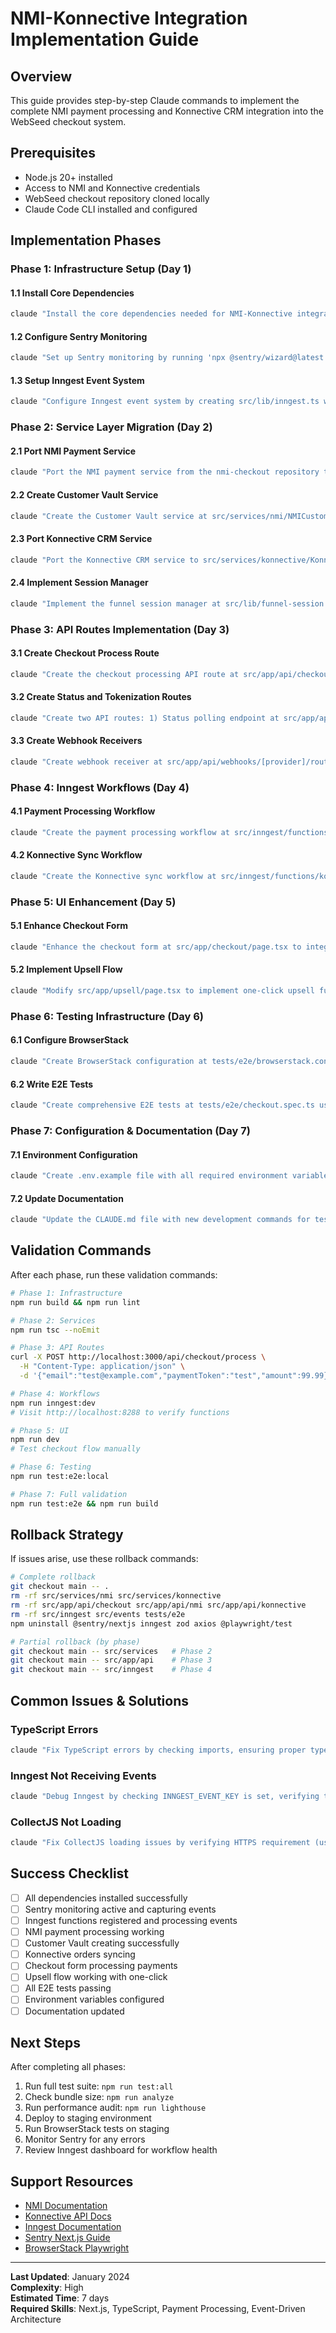 # NMI-Konnective Integration Implementation Guide

## Overview
This guide provides step-by-step Claude commands to implement the complete NMI payment processing and Konnective CRM integration into the WebSeed checkout system.

## Prerequisites
- Node.js 20+ installed
- Access to NMI and Konnective credentials
- WebSeed checkout repository cloned locally
- Claude Code CLI installed and configured

## Implementation Phases

### Phase 1: Infrastructure Setup (Day 1)

#### 1.1 Install Core Dependencies
```bash
claude "Install the core dependencies needed for NMI-Konnective integration: @sentry/nextjs (^7.x), inngest (^3.x), zod (^3.x), axios (^1.x) as production dependencies, and @playwright/test (^1.x) as a dev dependency. Update package.json with these dependencies and run npm install."
```

#### 1.2 Configure Sentry Monitoring
```bash
claude "Set up Sentry monitoring by running 'npx @sentry/wizard@latest -i nextjs --skip-connect' to create configuration files. Then create src/lib/sentry.ts with initSentry() function and capturePaymentError() helper for payment-specific error tracking with proper context."
```

#### 1.3 Setup Inngest Event System
```bash
claude "Configure Inngest event system by creating src/lib/inngest.ts with Inngest client and event schemas for checkout events (checkout.initiated, payment.attempted, payment.succeeded, payment.failed). Also create the API route at src/app/api/inngest/route.ts to serve Inngest functions."
```

### Phase 2: Service Layer Migration (Day 2)

#### 2.1 Port NMI Payment Service
```bash
claude "Port the NMI payment service from the nmi-checkout repository to src/services/nmi/NMIService.ts. Implement it with a singleton pattern, including processPayment() method that handles card transactions via the NMI API. Include proper TypeScript types and error handling."
```

#### 2.2 Create Customer Vault Service
```bash
claude "Create the Customer Vault service at src/services/nmi/NMICustomerVaultService.ts with a singleton pattern. Implement createVault() method with retry logic (max 3 attempts) and exponential backoff. Include methods for vault management and one-click purchases."
```

#### 2.3 Port Konnective CRM Service
```bash
claude "Port the Konnective CRM service to src/services/konnective/KonnectiveService.ts with singleton pattern. Include createOrder() and upsertCustomer() methods with proper data transformation. Add error handling and response mapping."
```

#### 2.4 Implement Session Manager
```bash
claude "Implement the funnel session manager at src/lib/funnel-session.ts with FunnelSessionManager class. Include 24-hour expiration, localStorage persistence, and methods for creating, retrieving, and updating session data. Copy the implementation pattern from nmi-checkout."
```

### Phase 3: API Routes Implementation (Day 3)

#### 3.1 Create Checkout Process Route
```bash
claude "Create the checkout processing API route at src/app/api/checkout/process/route.ts. Implement POST handler that validates input with Zod schema, creates a session, sends 'webseed/payment.attempted' event to Inngest, and returns immediately with session ID. Include proper error handling and validation."
```

#### 3.2 Create Status and Tokenization Routes
```bash
claude "Create two API routes: 1) Status polling endpoint at src/app/api/checkout/status/[sessionId]/route.ts that returns current payment processing status, and 2) Tokenization endpoint at src/app/api/nmi/tokenize/route.ts for CollectJS callbacks with proper CORS headers."
```

#### 3.3 Create Webhook Receivers
```bash
claude "Create webhook receiver at src/app/api/webhooks/[provider]/route.ts that handles both NMI and Konnective webhooks dynamically. Include signature verification, proper event emission via Inngest, and error handling for invalid webhooks."
```

### Phase 4: Inngest Workflows (Day 4)

#### 4.1 Payment Processing Workflow
```bash
claude "Create the payment processing workflow at src/inngest/functions/payment-processor.ts. Implement inngest.createFunction() that handles 'webseed/payment.attempted' events, creates customer vault, processes payment, and emits success/failure events. Include comprehensive Sentry error tracking with transaction spans."
```

#### 4.2 Konnective Sync Workflow
```bash
claude "Create the Konnective sync workflow at src/inngest/functions/konnective-sync.ts that handles 'webseed/payment.succeeded' events. Implement customer upsert, order creation, and confirmation event sending. Include retry logic with exponential backoff and dead letter queue for failures."
```

### Phase 5: UI Enhancement (Day 5)

#### 5.1 Enhance Checkout Form
```bash
claude "Enhance the checkout form at src/app/checkout/page.tsx to integrate CollectJS for secure payment fields. Add loading states, error displays, real-time validation, and integration with the checkout API. Include proper TypeScript types and mobile responsiveness."
```

#### 5.2 Implement Upsell Flow
```bash
claude "Modify src/app/upsell/page.tsx to implement one-click upsell functionality using Customer Vault. Add countdown timer, dynamic product display, instant checkout via vault ID, and proper decline handling. Include loading states and error handling."
```

### Phase 6: Testing Infrastructure (Day 6)

#### 6.1 Configure BrowserStack
```bash
claude "Create BrowserStack configuration at tests/e2e/browserstack.conf.ts with desktop (Chrome, Firefox, Safari, Edge) and mobile (iPhone, Android) browser matrix. Configure parallel execution and local testing tunnel setup."
```

#### 6.2 Write E2E Tests
```bash
claude "Create comprehensive E2E tests at tests/e2e/checkout.spec.ts using Playwright. Include tests for: successful checkout flow, payment error handling, one-click upsell, mobile responsiveness, and performance metrics. Add helper functions for form filling and assertions."
```

### Phase 7: Configuration & Documentation (Day 7)

#### 7.1 Environment Configuration
```bash
claude "Create .env.example file with all required environment variables for NMI (security key, endpoint, CollectJS URL), Konnective (login, password, campaign ID), Inngest (event/signing keys), Sentry DSN, and BrowserStack credentials. Include detailed comments for each variable."
```

#### 7.2 Update Documentation
```bash
claude "Update the CLAUDE.md file with new development commands for testing (npm run test:e2e, npm run inngest:dev), monitoring setup instructions, and common troubleshooting steps for the payment integration."
```

## Validation Commands

After each phase, run these validation commands:

```bash
# Phase 1: Infrastructure
npm run build && npm run lint

# Phase 2: Services  
npm run tsc --noEmit

# Phase 3: API Routes
curl -X POST http://localhost:3000/api/checkout/process \
  -H "Content-Type: application/json" \
  -d '{"email":"test@example.com","paymentToken":"test","amount":99.99}'

# Phase 4: Workflows
npm run inngest:dev
# Visit http://localhost:8288 to verify functions

# Phase 5: UI
npm run dev
# Test checkout flow manually

# Phase 6: Testing
npm run test:e2e:local

# Phase 7: Full validation
npm run test:e2e && npm run build
```

## Rollback Strategy

If issues arise, use these rollback commands:

```bash
# Complete rollback
git checkout main -- .
rm -rf src/services/nmi src/services/konnective
rm -rf src/app/api/checkout src/app/api/nmi src/app/api/konnective
rm -rf src/inngest src/events tests/e2e
npm uninstall @sentry/nextjs inngest zod axios @playwright/test

# Partial rollback (by phase)
git checkout main -- src/services   # Phase 2
git checkout main -- src/app/api    # Phase 3
git checkout main -- src/inngest    # Phase 4
```

## Common Issues & Solutions

### TypeScript Errors
```bash
claude "Fix TypeScript errors by checking imports, ensuring proper type exports, and verifying tsconfig.json settings. Run 'npm run tsc --noEmit' to see all errors."
```

### Inngest Not Receiving Events
```bash
claude "Debug Inngest by checking INNGEST_EVENT_KEY is set, verifying the endpoint is registered at /api/inngest, and using the Inngest dev dashboard at localhost:8288."
```

### CollectJS Not Loading
```bash
claude "Fix CollectJS loading issues by verifying HTTPS requirement (use ngrok for local testing), checking CORS settings, and ensuring the NEXT_PUBLIC_COLLECT_JS_URL environment variable is set."
```

## Success Checklist

- [ ] All dependencies installed successfully
- [ ] Sentry monitoring active and capturing events
- [ ] Inngest functions registered and processing events
- [ ] NMI payment processing working
- [ ] Customer Vault creating successfully
- [ ] Konnective orders syncing
- [ ] Checkout form processing payments
- [ ] Upsell flow working with one-click
- [ ] All E2E tests passing
- [ ] Environment variables configured
- [ ] Documentation updated

## Next Steps

After completing all phases:

1. Run full test suite: `npm run test:all`
2. Check bundle size: `npm run analyze`
3. Run performance audit: `npm run lighthouse`
4. Deploy to staging environment
5. Run BrowserStack tests on staging
6. Monitor Sentry for any errors
7. Review Inngest dashboard for workflow health

## Support Resources

- [NMI Documentation](https://docs.nmi.com/)
- [Konnective API Docs](https://api.konnektive.com/docs/)
- [Inngest Documentation](https://www.inngest.com/docs)
- [Sentry Next.js Guide](https://docs.sentry.io/platforms/javascript/guides/nextjs/)
- [BrowserStack Playwright](https://www.browserstack.com/docs/automate/playwright)

---

**Last Updated**: January 2024  
**Complexity**: High  
**Estimated Time**: 7 days  
**Required Skills**: Next.js, TypeScript, Payment Processing, Event-Driven Architecture